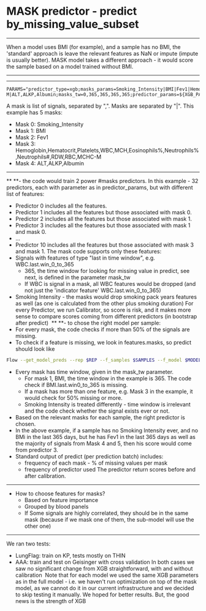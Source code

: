 # MASK predictor - predict by_missing_value_subset
****
When a model uses BMI (for example), and a sample has no BMI, the 'standard' approach is leave the relevant features as NaN or impute (impute is usually better).
MASK model takes a different approach - it would score the sample based on a model trained without BMI.
****
****
```
PARAMS="predictor_type=xgb;masks_params=Smoking_Intensity|BMI|Fev1|Hemoglobin,Hematocrit,Platelets,WBC,MCH,Eosinophils%,Neutrophils%,Neutrophils#,RDW,RBC,MCHC-M|ALT,ALKP,Albumin;masks_tw=0,365,365,365,365;predictor_params=${XGB_PARAMS}"
```
A mask is list of signals, separated by ",". Masks are separated by "|". This example has 5 masks:

- Mask 0: Smoking_Intensity
- Mask 1: BMI
- Mask 2: Fev1
- Mask 3: Hemoglobin,Hematocrit,Platelets,WBC,MCH,Eosinophils%,Neutrophils%,Neutrophils#,RDW,RBC,MCHC-M
- Mask 4: ALT,ALKP,Albumin
****
** **- the code would train 2 power #masks predictors. In this example - 32 predictors, each with parameter as in predictor_params, but with different list of features:

- Predictor 0 includes all the features.
- Predictor 1 includes all the features but those associated with mask 0.
- Predictor 2 includes all the features but those associated with mask 1.
- Predictor 3 includes all the features but those associated with mask 1 and mask 0.
- ...
- Predictor 10 includes all the features but those associated with mask 3 and mask 1.
The mask code supports only these features:
- Signals with features of type "last in time window", e.g. WBC.last.win_0_to_365
    - 365, the time window for looking for missing value in predict, see next, is defined in the parameter mask_tw
    - If WBC is signal in a mask, all WBC features would be dropped (and not just the 'indicator feature' WBC.last.win_0_to_365)
- Smoking Intensity - the masks would drop smoking pack years features as well (as one is calculated from the other plus smoking duration)
For every Predictor, we run Calibrator, so score is risk, and it makes more sense to compare scores coming from different predictors (in bootstrap after predict) 
** **- to chose the right model per sample:
- For every mask, the code checks if more than 50% of the signals are missing.
- To check if a feature is missing, we look in features.masks, so predict should look like

```bash
Flow --get_model_preds --rep $REP --f_samples $SAMPLES --f_model $MODEL --f_preds $PREDS --change_model_init "object_type_name=MedModel;change_command={generate_masks_for_features=1}" 
```

- Every mask has time window, given in the mask_tw parameter.
    - For mask 1, BMI, the time window in the example is 365. The code check if BMI.last.win0_to_365 is missing.
    - If a mask has more than one feature, e.g. Mask 3 in the example, it would check for 50% missing or more.
    - Smoking Intensity is treated differently - time window is irrelevant and the code check whether the signal exists ever or not.
- Based on the relevant masks for each sample, the right predictor is chosen.
- In the above example, if a sample has no Smoking Intensity ever, and no BMi in the last 365 days, but he has Fev1 in the last 365 days as well as the majority of signals from Mask 4 and 5, then his score would come from predictor 3.
- Standard output of predict (per prediction batch) includes:
    - frequency of each mask - % of missing values per mask
    - frequency of predictor used
The predictor return scores before and after calibration.
****

- How to choose features for masks?
    - Based on feature importance
    - Grouped by blood panels
    - If Some signals are highly correlated, they should be in the same mask (because if we mask one of them, the sub-model will use the other one)
****
We ran two tests:

- LungFlag: train on KP, tests mostly on THIN
- AAA: train and test on Geisinger with cross validation
In both cases we saw no significant change from XGB straightforward, with and without calibration 
Note that for each model we used the same XGB parameters as in the full model - i.e. we haven't run optimization on top of the mask model, as we cannot do it in our current infrastructure and we decided to skip testing it manually.
We hoped for better results. But, the good news is the strength of XGB  
 
 
 
 
